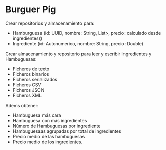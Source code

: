 # Burguer Pig

Crear repositorios y almacenamiento para:
- Hamburguesa (id: UUID, nombre: String, List<Ingrediente>>, precio: calculado desde ingredientes))
- Ingrediente (id: Autonumerico, nombre: String, precio: Double)

 Crear almacenamiento y repositorio para leer y escribir Ingredientes y Hambuguesas:
 - Ficheros de texto
 - Ficheros binarios
 - Ficheros serializados
 - Ficheros CSV
 - Ficheros JSON
 - Ficheros XML
  
 Adems obtener:
  
 - Hambuguesa más cara
 - Hambuguesa con más ingredientes
 - Número de Hambuguesas por ingrediente
 - Hambuguesaas agrupadas por total de ingredientes
 - Precio medio de las hambuguesas
 - Precio medio de los ingredientes.
